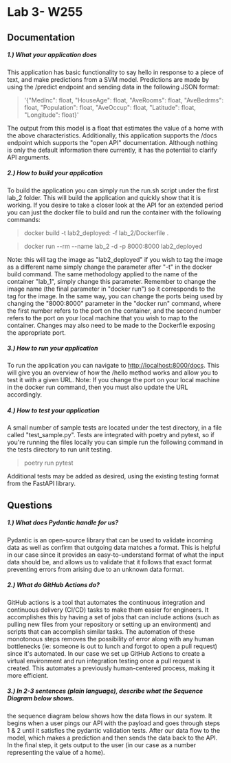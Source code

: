 Lab 3- W255
===============
## Documentation

##### 1.) What your application does
This application has basic functionality to say hello in response to a piece of text, and make predictions from a SVM model. Predictions are made by using the /predict endpoint and sending data in the following JSON format:
> '{"MedInc": float, "HouseAge": float, "AveRooms": float, "AveBedrms": float, "Population": float, "AveOccup": float, "Latitude": float, "Longitude": float}'

The output from this model is a float that estimates the value of a home with the above characteristics.
Additionally, this application supports the /docs endpoint which supports the "open API" documentation. Although nothing is only the default information there currently, it has the potential to clarify API arguments.

##### 2.) How to build your application
To build the application you can simply run the run.sh script under the first lab_2 folder. This will build the application and quickly show that it is working. If you desire to take a closer look at the API for an extended period you can just the docker file to build and run the container with the following commands:

> docker build -t lab2_deployed: -f lab_2/Dockerfile .

> docker run --rm --name lab_2 -d -p 8000:8000 lab2_deployed

Note: this will tag the image as "lab2_deployed" if you wish to tag the image as a different name simply change the parameter after "-t" in the docker build command. The same methodology applied to the name of the container "lab_1", simply change this parameter. Remember to change the image name (the final parameter in "docker run") so it corresponds to the tag for the image.
In the same way, you can change the ports being used by changing the "8000:8000" parameter in the "docker run" command, where the first number refers to the port on the container, and the second number refers to the port on your local machine that you wish to map to the container. Changes may also need to be made to the Dockerfile exposing the appropriate port.


#####  3.) How to run your application
To run the application you can navigate to [http://localhost:8000/docs](http://localhost:8000/docs). This will give you an overview of how the /hello method works and allow you to test it with a given URL. 
Note: If you change the port on your local machine in the docker run command, then you must also update the URL accordingly.  

#####  4.) How to test your application
A small number of sample tests are located under the test directory, in a file called "test_sample.py". Tests are integrated with poetry and pytest, so if you're running the files locally you can simple run the following command in the tests directory to run unit testing. 

> poetry run pytest

Additional tests may be added as desired, using the existing testing format from the FastAPI library.


## Questions
##### 1.) What does Pydantic handle for us?
Pydantic is an open-source library that can be used to validate incoming data as well as confirm that outgoing data matches a format. This is helpful in our case since it provides an easy-to-understand format of what the input data should be, and allows us to validate that it follows that exact format preventing errors from arising due to an unknown data format.


##### 2.) What do GitHub Actions do?
GitHub actions is a tool that automates the continuous integration and continuous delivery (CI/CD) tasks to make them easier for engineers. It accomplishes this by having a set of jobs that can include actions (such as pulling new files from your repository or setting up an environment) and scripts that can accomplish similar tasks. The automation of these monotonous steps removes the possibility of error along with any human bottlenecks (ie: someone is out to lunch and forgot to open a pull request)  since it's automated. In our case we set up GitHub Actions to create a virtual environment and run integration testing once a pull request is created. This automates a previously human-centered process, making it more efficient. 


##### 3.) In 2-3 sentences (plain language), describe what the Sequence Diagram below shows.
the sequence diagram below shows how the data flows in our system. It begins when a user pings our API with the payload and goes through steps 1 & 2 until it satisfies the pydantic validation tests. After our data flow to the model, which makes a prediction and then sends the data back to the API. In the final step, it gets output to the user (in our case as a number representing the value of a home).





